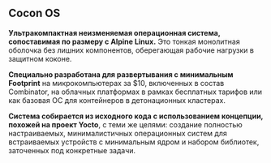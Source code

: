 ## Cocon OS

**Ультракомпактная неизменяемая операционная система, сопоставимая по размеру с Alpine Linux.** Это тонкая монолитная оболочка без лишних компонентов, оберегающая рабочие нагрузки в защитном коконе.

**Специально разработана для развертывания с минимальным Footprint** на микрокомпьютерах за $10, включенных в состав Combinator, на облачных платформах в рамках бесплатных тарифов или как базовая ОС для контейнеров в детонационных кластерах.

**Система собирается из исходного кода с использованием концепции, похожей на проект Yocto**, с теми же целями: создание полностью настраиваемых, минималистичных операционных систем для встраиваемых устройств с минимальным ядром и набором библиотек, заточенных под конкретные задачи.

